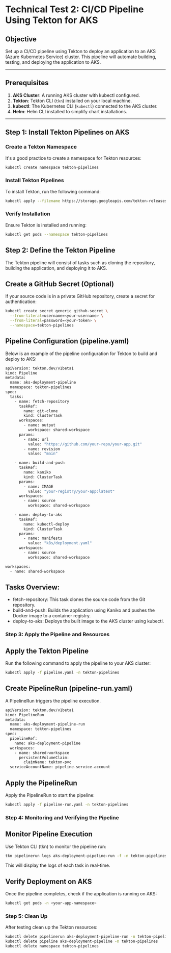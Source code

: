 # Technical Test 2: CI/CD Pipeline Using Tekton for AKS

## Objective
Set up a CI/CD pipeline using Tekton to deploy an application to an AKS (Azure Kubernetes Service) cluster. This pipeline will automate building, testing, and deploying the application to AKS.

---

## Prerequisites
1. **AKS Cluster**: A running AKS cluster with kubectl configured.
2. **Tekton**: Tekton CLI (`tkn`) installed on your local machine.
3. **kubectl**: The Kubernetes CLI (`kubectl`) connected to the AKS cluster.
4. **Helm**: Helm CLI installed to simplify chart installations.

---

## Step 1: Install Tekton Pipelines on AKS

### Create a Tekton Namespace
It's a good practice to create a namespace for Tekton resources:
```bash
kubectl create namespace tekton-pipelines
```
### Install Tekton Pipelines
To install Tekton, run the following command:
```bash
kubectl apply --filename https://storage.googleapis.com/tekton-releases/pipeline/latest/release.yaml
```

### Verify Installation
Ensure Tekton is installed and running:
```bash
kubectl get pods --namespace tekton-pipelines
```
## Step 2: Define the Tekton Pipeline
The Tekton pipeline will consist of tasks such as cloning the repository, building the application, and deploying it to AKS.

## Create a GitHub Secret (Optional)
If your source code is in a private GitHub repository, create a secret for authentication:
```bash
kubectl create secret generic github-secret \
  --from-literal=username=<your-username> \
  --from-literal=password=<your-token> \
  --namespace=tekton-pipelines
```  
## Pipeline Configuration (pipeline.yaml)
Below is an example of the pipeline configuration for Tekton to build and deploy to AKS:
```bash
apiVersion: tekton.dev/v1beta1
kind: Pipeline
metadata:
  name: aks-deployment-pipeline
  namespace: tekton-pipelines
spec:
  tasks:
    - name: fetch-repository
      taskRef:
        name: git-clone
        kind: ClusterTask
      workspaces:
        - name: output
          workspace: shared-workspace
      params:
        - name: url
          value: "https://github.com/your-repo/your-app.git"
        - name: revision
          value: "main"

    - name: build-and-push
      taskRef:
        name: kaniko
        kind: ClusterTask
      params:
        - name: IMAGE
          value: "your-registry/your-app:latest"
      workspaces:
        - name: source
          workspace: shared-workspace

    - name: deploy-to-aks
      taskRef:
        name: kubectl-deploy
        kind: ClusterTask
      params:
        - name: manifests
          value: "k8s/deployment.yaml"
      workspaces:
        - name: source
          workspace: shared-workspace

workspaces:
  - name: shared-workspace
```  
## Tasks Overview:
* fetch-repository: This task clones the source code from the Git repository.
* build-and-push: Builds the application using Kaniko and pushes the Docker image to a container registry.
* deploy-to-aks: Deploys the built image to the AKS cluster using kubectl.

### Step 3: Apply the Pipeline and Resources

## Apply the Tekton Pipeline
Run the following command to apply the pipeline to your AKS cluster:
```bash
kubectl apply -f pipeline.yaml -n tekton-pipelines
``` 

## Create PipelineRun (pipeline-run.yaml)
A PipelineRun triggers the pipeline execution. 
```bash
apiVersion: tekton.dev/v1beta1
kind: PipelineRun
metadata:
  name: aks-deployment-pipeline-run
  namespace: tekton-pipelines
spec:
  pipelineRef:
    name: aks-deployment-pipeline
  workspaces:
    - name: shared-workspace
      persistentVolumeClaim:
        claimName: tekton-pvc
  serviceAccountName: pipeline-service-account
```  
## Apply the PipelineRun
Apply the PipelineRun to start the pipeline:
```bash
kubectl apply -f pipeline-run.yaml -n tekton-pipelines
```
### Step 4: Monitoring and Verifying the Pipeline
## Monitor Pipeline Execution
Use Tekton CLI (tkn) to monitor the pipeline run:
```bash
tkn pipelinerun logs aks-deployment-pipeline-run -f -n tekton-pipelines
```
This will display the logs of each task in real-time.

## Verify Deployment on AKS
Once the pipeline completes, check if the application is running on AKS:
```bash
kubectl get pods -n <your-app-namespace>
```
### Step 5: Clean Up
After testing clean up the Tekton resources:
```bash
kubectl delete pipelinerun aks-deployment-pipeline-run -n tekton-pipelines
kubectl delete pipeline aks-deployment-pipeline -n tekton-pipelines
kubectl delete namespace tekton-pipelines
```